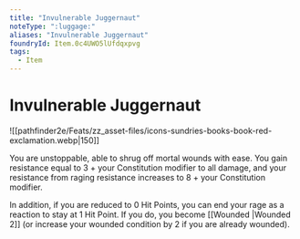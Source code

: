 ```yaml
---
title: "Invulnerable Juggernaut"
noteType: ":luggage:"
aliases: "Invulnerable Juggernaut"
foundryId: Item.0c4UWO5lUfdqxpvg
tags:
  - Item
---
```


# Invulnerable Juggernaut
![[pathfinder2e/Feats/zz_asset-files/icons-sundries-books-book-red-exclamation.webp|150]]

You are unstoppable, able to shrug off mortal wounds with ease. You gain resistance equal to 3 + your Constitution modifier to all damage, and your resistance from raging resistance increases to 8 + your Constitution modifier.

In addition, if you are reduced to 0 Hit Points, you can end your rage as a reaction to stay at 1 Hit Point. If you do, you become [[Wounded |Wounded 2]] (or increase your wounded condition by 2 if you are already wounded).
